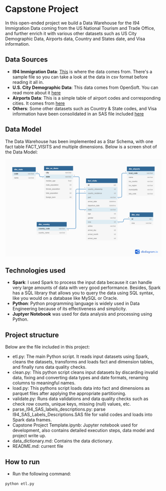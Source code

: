 # Capstone Project

In this open-ended project we build a Data Warehouse for the I94 Immigration Data coming from the US National Tourism and Trade Office, and further enrich it with various other datasets such as US City Demographic Data, Airports data, Country and States date, and Visa information.

## Data Sources

* **I94 Immigration Data**: [This](https://travel.trade.gov/research/reports/i94/historical/2016.html) is where the data comes from. There's a sample file so you can take a look at the data in csv format before reading it all in. 
* **U.S. City Demographic Data**: This data comes from OpenSoft. You can read more about it [here](https://public.opendatasoft.com/explore/dataset/us-cities-demographics/export/)
* **Airports Data**: This is a simple table of airport codes and corresponding cities. It comes from [here](https://datahub.io/core/airport-codes#data)
* **Others**: Some other datasets such as Country & State codes, and Visa information have been consolidated in an SAS file included [here](https://github.com/ashu20777/Udacity_Data_Engineering/blob/master/Capstone_Project/data/I94_SAS_Labels_Descriptions.SAS) 

## Data Model

The Data Warehouse has been implemented as a Star Schema, with one fact table FACT_VISITS and multiple dimensions. Below is a screen shot of the Data Model:

![](images/Data_Model.png)


## Technologies used

* **Spark**: I used Spark to process the input data because it can handle very large amounts of data with very good performance. Besides, Spark has a SQL library that allows you to query the data using SQL syntax, like you would on a database like MySQL or Oracle.
* **Python**: Python programming language is widely used in Data Engineering because of its effectiveness and simplicity.
* **Juptyer Notebook** was used for data analysis and processing using Python.


## Project structure

Below are the file included in this project:

- etl.py: The main Python script. It reads input datasets using Spark, cleans the datasets, transforms and loads fact and dimension tables, and finally runs data quality checks.
- clean.py: This python script cleans input datasets by discarding invalid data, fixing and converting data types and date formats, renaming columns to meaningful names.
- load.py: This pythons script loads data into fact and dimensions as parquet files after applying the appropriate partitioning.
- validate.py: Runs data validations and data quality checks such as check row counts, unique keys, missing (null) values, etc.
- parse_I94_SAS_labels_descriptions.py: parse I94_SAS_Labels_Descriptions.SAS file for valid codes and loads into Spark data frames.
- Capstone Project Template.ipynb: Jupyter notebook used for development, also contains detailed execution steps, data model and project write up.
- data_dictionary.md: Contains the data dictionary.
- README.md: current file


## How to run

- Run the following command:

`python etl.py`